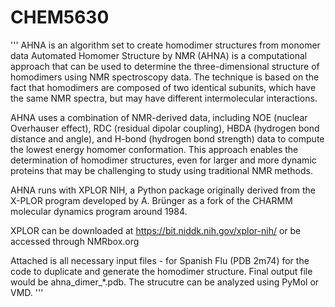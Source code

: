 # CHEM5630
'''
AHNA is an algorithm set to create homodimer structures from monomer data 
Automated Homomer Structure by NMR (AHNA) is a computational approach that can be used to determine the three-dimensional structure of homodimers using NMR spectroscopy data. The technique is based on the fact that homodimers are composed of two identical subunits, which have the same NMR spectra, but may have different intermolecular interactions.

AHNA uses a combination of NMR-derived data, including NOE (nuclear Overhauser effect), RDC (residual dipolar coupling), HBDA (hydrogen bond distance and angle), and H-bond
(hydrogen bond strength) data to compute the lowest energy homomer conformation. This approach enables the determination of homodimer structures, even for larger and more dynamic proteins that may be challenging to study using traditional NMR methods.

AHNA runs with XPLOR NIH, a Python package originally derived from the X-PLOR program developed by A. Brünger as a fork
of the CHARMM molecular dynamics program around 1984.

XPLOR can be downloaded at https://bit.niddk.nih.gov/xplor-nih/ or be accessed through NMRbox.org

Attached is all necessary input files - for Spanish Flu (PDB 2m74) for the code to duplicate and generate the homodimer structure. Final output file would be ahna_dimer_*.pdb. The strucutre can be analyzed using PyMol or VMD. 
'''
